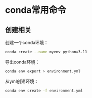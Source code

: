 # conda常用命令

## 创建相关

创建一个conda环境：

```bash
conda create --name myenv python=3.11
```

导出conda环境：

```bash
conda env export > environment.yml
```

从yml创建环境：

```bash
conda env create -f environment.yml
```

